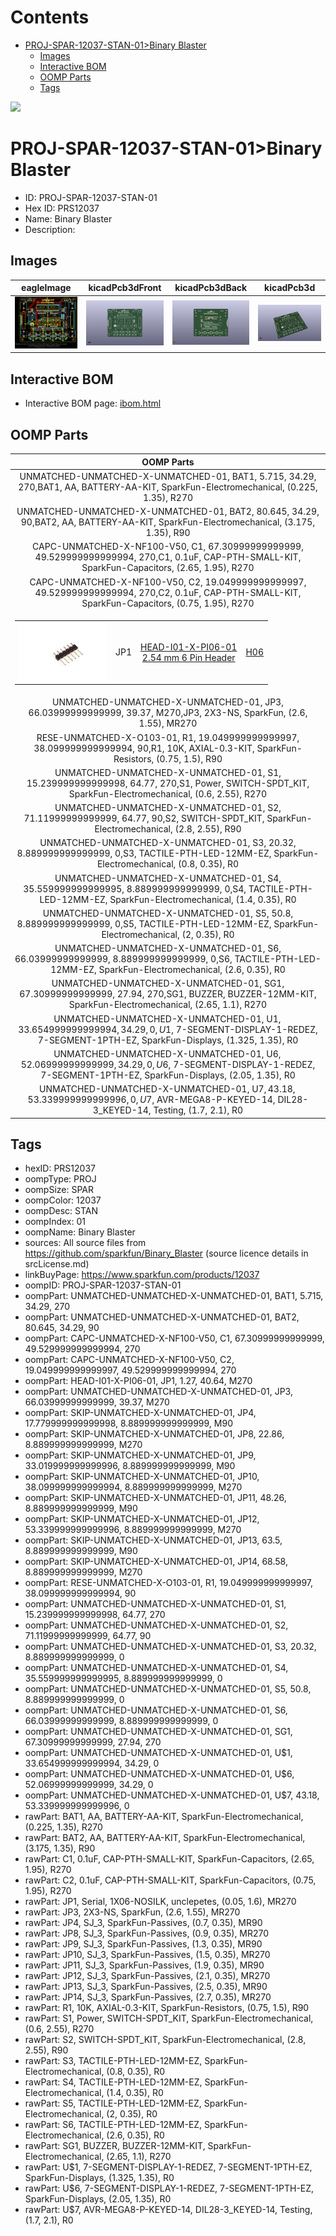 



Contents
========

* [PROJ-SPAR-12037-STAN-01>Binary Blaster](#proj-spar-12037-stan-01binary-blaster)
	* [Images](#images)
	* [Interactive BOM](#interactive-bom)
	* [OOMP Parts](#oomp-parts)
	* [Tags](#tags)
  
![][im]
# PROJ-SPAR-12037-STAN-01>Binary Blaster

- ID: PROJ-SPAR-12037-STAN-01
- Hex ID: PRS12037
- Name: Binary Blaster
- Description: 

## Images
  
  

|eagleImage|kicadPcb3dFront|kicadPcb3dBack|kicadPcb3d|
| :---: | :---: | :---: | :---: |
|[![eagleImage](eagleImage_140.png)](eagleImage_600.png)|[![kicadPcb3dFront](kicadPcb3dFront_140.png)](kicadPcb3dFront_600.png)|[![kicadPcb3dBack](kicadPcb3dBack_140.png)](kicadPcb3dBack_600.png)|[![kicadPcb3d](kicadPcb3d_140.png)](kicadPcb3d_600.png)|

## Interactive BOM

- Interactive BOM page: [ibom.html](kicad/bom/ibom.html)

## OOMP Parts
  

|OOMP Parts|
| :---: |
|UNMATCHED-UNMATCHED-X-UNMATCHED-01, BAT1, 5.715, 34.29, 270,BAT1, AA, BATTERY-AA-KIT, SparkFun-Electromechanical, (0.225, 1.35), R270|
|UNMATCHED-UNMATCHED-X-UNMATCHED-01, BAT2, 80.645, 34.29, 90,BAT2, AA, BATTERY-AA-KIT, SparkFun-Electromechanical, (3.175, 1.35), R90|
|CAPC-UNMATCHED-X-NF100-V50, C1, 67.30999999999999, 49.529999999999994, 270,C1, 0.1uF, CAP-PTH-SMALL-KIT, SparkFun-Capacitors, (2.65, 1.95), R270|
|CAPC-UNMATCHED-X-NF100-V50, C2, 19.049999999999997, 49.529999999999994, 270,C2, 0.1uF, CAP-PTH-SMALL-KIT, SparkFun-Capacitors, (0.75, 1.95), R270|
|<table><tr><td>![HEAD-I01-X-PI06-01](https://raw.githubusercontent.com/oomlout/oomlout_OOMP_parts/main/HEAD-I01-X-PI06-01/image_140.jpg)</td><td> JP1</td><td>[HEAD-I01-X-PI06-01<br>2.54 mm 6 Pin Header](https://github.com/oomlout/oomlout_OOMP_parts/tree/main/HEAD-I01-X-PI06-01/)</td><td>[H06](https://github.com/oomlout/oomlout_OOMP_parts/tree/main/HEAD-I01-X-PI06-01/)</td></tr></table>|
|UNMATCHED-UNMATCHED-X-UNMATCHED-01, JP3, 66.03999999999999, 39.37, M270,JP3, 2X3-NS, SparkFun, (2.6, 1.55), MR270|
|RESE-UNMATCHED-X-O103-01, R1, 19.049999999999997, 38.099999999999994, 90,R1, 10K, AXIAL-0.3-KIT, SparkFun-Resistors, (0.75, 1.5), R90|
|UNMATCHED-UNMATCHED-X-UNMATCHED-01, S1, 15.239999999999998, 64.77, 270,S1, Power, SWITCH-SPDT_KIT, SparkFun-Electromechanical, (0.6, 2.55), R270|
|UNMATCHED-UNMATCHED-X-UNMATCHED-01, S2, 71.11999999999999, 64.77, 90,S2, SWITCH-SPDT_KIT, SparkFun-Electromechanical, (2.8, 2.55), R90|
|UNMATCHED-UNMATCHED-X-UNMATCHED-01, S3, 20.32, 8.889999999999999, 0,S3, TACTILE-PTH-LED-12MM-EZ, SparkFun-Electromechanical, (0.8, 0.35), R0|
|UNMATCHED-UNMATCHED-X-UNMATCHED-01, S4, 35.559999999999995, 8.889999999999999, 0,S4, TACTILE-PTH-LED-12MM-EZ, SparkFun-Electromechanical, (1.4, 0.35), R0|
|UNMATCHED-UNMATCHED-X-UNMATCHED-01, S5, 50.8, 8.889999999999999, 0,S5, TACTILE-PTH-LED-12MM-EZ, SparkFun-Electromechanical, (2, 0.35), R0|
|UNMATCHED-UNMATCHED-X-UNMATCHED-01, S6, 66.03999999999999, 8.889999999999999, 0,S6, TACTILE-PTH-LED-12MM-EZ, SparkFun-Electromechanical, (2.6, 0.35), R0|
|UNMATCHED-UNMATCHED-X-UNMATCHED-01, SG1, 67.30999999999999, 27.94, 270,SG1, BUZZER, BUZZER-12MM-KIT, SparkFun-Electromechanical, (2.65, 1.1), R270|
|UNMATCHED-UNMATCHED-X-UNMATCHED-01, U$1, 33.654999999999994, 34.29, 0,U$1, 7-SEGMENT-DISPLAY-1-REDEZ, 7-SEGMENT-1PTH-EZ, SparkFun-Displays, (1.325, 1.35), R0|
|UNMATCHED-UNMATCHED-X-UNMATCHED-01, U$6, 52.06999999999999, 34.29, 0,U$6, 7-SEGMENT-DISPLAY-1-REDEZ, 7-SEGMENT-1PTH-EZ, SparkFun-Displays, (2.05, 1.35), R0|
|UNMATCHED-UNMATCHED-X-UNMATCHED-01, U$7, 43.18, 53.339999999999996, 0,U$7, AVR-MEGA8-P-KEYED-14, DIL28-3_KEYED-14, Testing, (1.7, 2.1), R0|

## Tags

- hexID: PRS12037
- oompType: PROJ
- oompSize: SPAR
- oompColor: 12037
- oompDesc: STAN
- oompIndex: 01
- oompName: Binary Blaster
- sources: All source files from https://github.com/sparkfun/Binary_Blaster (source licence details in srcLicense.md)
- linkBuyPage: https://www.sparkfun.com/products/12037
- oompID: PROJ-SPAR-12037-STAN-01
- oompPart: UNMATCHED-UNMATCHED-X-UNMATCHED-01, BAT1, 5.715, 34.29, 270
- oompPart: UNMATCHED-UNMATCHED-X-UNMATCHED-01, BAT2, 80.645, 34.29, 90
- oompPart: CAPC-UNMATCHED-X-NF100-V50, C1, 67.30999999999999, 49.529999999999994, 270
- oompPart: CAPC-UNMATCHED-X-NF100-V50, C2, 19.049999999999997, 49.529999999999994, 270
- oompPart: HEAD-I01-X-PI06-01, JP1, 1.27, 40.64, M270
- oompPart: UNMATCHED-UNMATCHED-X-UNMATCHED-01, JP3, 66.03999999999999, 39.37, M270
- oompPart: SKIP-UNMATCHED-X-UNMATCHED-01, JP4, 17.779999999999998, 8.889999999999999, M90
- oompPart: SKIP-UNMATCHED-X-UNMATCHED-01, JP8, 22.86, 8.889999999999999, M270
- oompPart: SKIP-UNMATCHED-X-UNMATCHED-01, JP9, 33.019999999999996, 8.889999999999999, M90
- oompPart: SKIP-UNMATCHED-X-UNMATCHED-01, JP10, 38.099999999999994, 8.889999999999999, M270
- oompPart: SKIP-UNMATCHED-X-UNMATCHED-01, JP11, 48.26, 8.889999999999999, M90
- oompPart: SKIP-UNMATCHED-X-UNMATCHED-01, JP12, 53.339999999999996, 8.889999999999999, M270
- oompPart: SKIP-UNMATCHED-X-UNMATCHED-01, JP13, 63.5, 8.889999999999999, M90
- oompPart: SKIP-UNMATCHED-X-UNMATCHED-01, JP14, 68.58, 8.889999999999999, M270
- oompPart: RESE-UNMATCHED-X-O103-01, R1, 19.049999999999997, 38.099999999999994, 90
- oompPart: UNMATCHED-UNMATCHED-X-UNMATCHED-01, S1, 15.239999999999998, 64.77, 270
- oompPart: UNMATCHED-UNMATCHED-X-UNMATCHED-01, S2, 71.11999999999999, 64.77, 90
- oompPart: UNMATCHED-UNMATCHED-X-UNMATCHED-01, S3, 20.32, 8.889999999999999, 0
- oompPart: UNMATCHED-UNMATCHED-X-UNMATCHED-01, S4, 35.559999999999995, 8.889999999999999, 0
- oompPart: UNMATCHED-UNMATCHED-X-UNMATCHED-01, S5, 50.8, 8.889999999999999, 0
- oompPart: UNMATCHED-UNMATCHED-X-UNMATCHED-01, S6, 66.03999999999999, 8.889999999999999, 0
- oompPart: UNMATCHED-UNMATCHED-X-UNMATCHED-01, SG1, 67.30999999999999, 27.94, 270
- oompPart: UNMATCHED-UNMATCHED-X-UNMATCHED-01, U$1, 33.654999999999994, 34.29, 0
- oompPart: UNMATCHED-UNMATCHED-X-UNMATCHED-01, U$6, 52.06999999999999, 34.29, 0
- oompPart: UNMATCHED-UNMATCHED-X-UNMATCHED-01, U$7, 43.18, 53.339999999999996, 0
- rawPart: BAT1, AA, BATTERY-AA-KIT, SparkFun-Electromechanical, (0.225, 1.35), R270
- rawPart: BAT2, AA, BATTERY-AA-KIT, SparkFun-Electromechanical, (3.175, 1.35), R90
- rawPart: C1, 0.1uF, CAP-PTH-SMALL-KIT, SparkFun-Capacitors, (2.65, 1.95), R270
- rawPart: C2, 0.1uF, CAP-PTH-SMALL-KIT, SparkFun-Capacitors, (0.75, 1.95), R270
- rawPart: JP1, Serial, 1X06-NOSILK, unclepetes, (0.05, 1.6), MR270
- rawPart: JP3, 2X3-NS, SparkFun, (2.6, 1.55), MR270
- rawPart: JP4, SJ_3, SparkFun-Passives, (0.7, 0.35), MR90
- rawPart: JP8, SJ_3, SparkFun-Passives, (0.9, 0.35), MR270
- rawPart: JP9, SJ_3, SparkFun-Passives, (1.3, 0.35), MR90
- rawPart: JP10, SJ_3, SparkFun-Passives, (1.5, 0.35), MR270
- rawPart: JP11, SJ_3, SparkFun-Passives, (1.9, 0.35), MR90
- rawPart: JP12, SJ_3, SparkFun-Passives, (2.1, 0.35), MR270
- rawPart: JP13, SJ_3, SparkFun-Passives, (2.5, 0.35), MR90
- rawPart: JP14, SJ_3, SparkFun-Passives, (2.7, 0.35), MR270
- rawPart: R1, 10K, AXIAL-0.3-KIT, SparkFun-Resistors, (0.75, 1.5), R90
- rawPart: S1, Power, SWITCH-SPDT_KIT, SparkFun-Electromechanical, (0.6, 2.55), R270
- rawPart: S2, SWITCH-SPDT_KIT, SparkFun-Electromechanical, (2.8, 2.55), R90
- rawPart: S3, TACTILE-PTH-LED-12MM-EZ, SparkFun-Electromechanical, (0.8, 0.35), R0
- rawPart: S4, TACTILE-PTH-LED-12MM-EZ, SparkFun-Electromechanical, (1.4, 0.35), R0
- rawPart: S5, TACTILE-PTH-LED-12MM-EZ, SparkFun-Electromechanical, (2, 0.35), R0
- rawPart: S6, TACTILE-PTH-LED-12MM-EZ, SparkFun-Electromechanical, (2.6, 0.35), R0
- rawPart: SG1, BUZZER, BUZZER-12MM-KIT, SparkFun-Electromechanical, (2.65, 1.1), R270
- rawPart: U$1, 7-SEGMENT-DISPLAY-1-REDEZ, 7-SEGMENT-1PTH-EZ, SparkFun-Displays, (1.325, 1.35), R0
- rawPart: U$6, 7-SEGMENT-DISPLAY-1-REDEZ, 7-SEGMENT-1PTH-EZ, SparkFun-Displays, (2.05, 1.35), R0
- rawPart: U$7, AVR-MEGA8-P-KEYED-14, DIL28-3_KEYED-14, Testing, (1.7, 2.1), R0



[im]: kicadPcb3d_450.png
